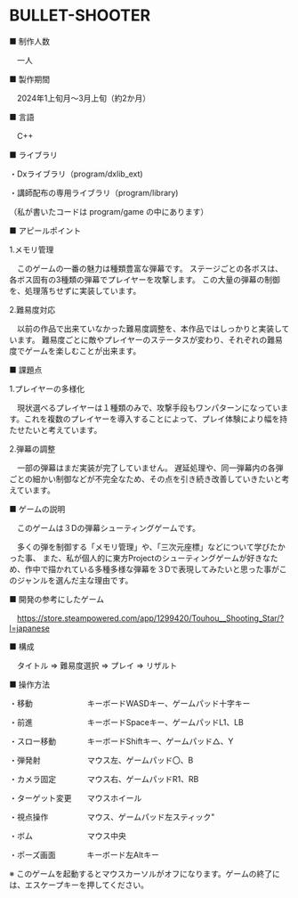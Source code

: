 # BULLET-SHOOTER


■ 制作人数

　一人



■ 製作期間 

　2024年1上旬月～3月上旬（約2か月）



■ 言語

　C++



■ ライブラリ

・Dxライブラリ（program/dxlib_ext)

・講師配布の専用ライブラリ（program/library)

（私が書いたコードは program/game の中にあります）


■ アピールポイント

1.メモリ管理

　このゲームの一番の魅力は種類豊富な弾幕です。
ステージごとの各ボスは、各ボス固有の3種類の弾幕でプレイヤーを攻撃します。
この大量の弾幕の制御を、処理落ちせずに実装しています。


2.難易度対応

　以前の作品で出来ていなかった難易度調整を、本作品ではしっかりと実装しています。
難易度ごとに敵やプレイヤーのステータスが変わり、それぞれの難易度でゲームを楽しむことが出来ます。
 

 ■ 課題点

 1.プレイヤーの多様化

　現状選べるプレイヤーは１種類のみで、攻撃手段もワンパターンになっています。これを複数のプレイヤーを導入することによって、プレイ体験により幅を持たせたいと考えています。

2.弾幕の調整

　一部の弾幕はまだ実装が完了していません。
遅延処理や、同一弾幕内の各弾ごとの細かい制御などが不完全なため、その点を引き続き改善していきたいと考えています。


■ ゲームの説明

　このゲームは３Dの弾幕シューティングゲームです。

　多くの弾を制御する「メモリ管理」や、「三次元座標」などについて学びたかった事、
また、私が個人的に東方Projectのシューティングゲームが好きなため、作中で描かれている多種多様な弾幕を３Dで表現してみたいと思った事がこのジャンルを選んだ主な理由です。


■ 開発の参考にしたゲーム

　https://store.steampowered.com/app/1299420/Touhou__Shooting_Star/?l=japanese


■ 構成

　タイトル ⇒ 難易度選択 ⇒ プレイ ⇒ リザルト 


■ 操作方法

・移動　　　　　　　キーボードWASDキー、ゲームパッド十字キー

・前進　　　　　　　キーボードSpaceキー、ゲームパッドL1、LB

・スロー移動　　　　キーボードShiftキー、ゲームパッド△、Y

・弾発射　　　　　　マウス左、ゲームパッド〇、B

・カメラ固定　　　　マウス右、ゲームパッドR1、RB

・ターゲット変更　　マウスホイール

・視点操作　　　　　マウス、ゲームパッド左スティック"

・ボム　　　　　　　マウス中央

・ポーズ画面　　　　キーボード左Altキー


※ このゲームを起動するとマウスカーソルがオフになります。ゲームの終了には、エスケープキーを押してください。
